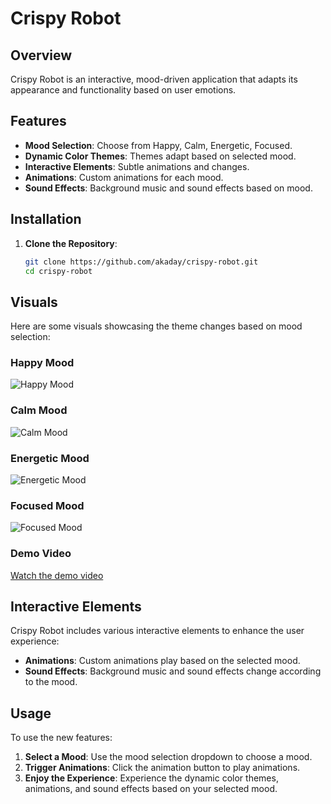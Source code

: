 # Crispy Robot

## Overview
Crispy Robot is an interactive, mood-driven application that adapts its appearance and functionality based on user emotions.

## Features
- **Mood Selection**: Choose from Happy, Calm, Energetic, Focused.
- **Dynamic Color Themes**: Themes adapt based on selected mood.
- **Interactive Elements**: Subtle animations and changes.
- **Animations**: Custom animations for each mood.
- **Sound Effects**: Background music and sound effects based on mood.

## Installation
1. **Clone the Repository**:
   ```bash
   git clone https://github.com/akaday/crispy-robot.git
   cd crispy-robot
   ```

## Visuals
Here are some visuals showcasing the theme changes based on mood selection:

### Happy Mood
![Happy Mood](images/happy_mood.png)

### Calm Mood
![Calm Mood](images/calm_mood.png)

### Energetic Mood
![Energetic Mood](images/energetic_mood.png)

### Focused Mood
![Focused Mood](images/focused_mood.png)

### Demo Video
[Watch the demo video](https://example.com/demo_video)

## Interactive Elements
Crispy Robot includes various interactive elements to enhance the user experience:
- **Animations**: Custom animations play based on the selected mood.
- **Sound Effects**: Background music and sound effects change according to the mood.

## Usage
To use the new features:
1. **Select a Mood**: Use the mood selection dropdown to choose a mood.
2. **Trigger Animations**: Click the animation button to play animations.
3. **Enjoy the Experience**: Experience the dynamic color themes, animations, and sound effects based on your selected mood.
